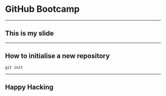 <!-- slides.md -->

# GitHub Bootcamp

---

## This is my slide

---

## How to initialise a new repository

```
git init
```

---

## Happy Hacking